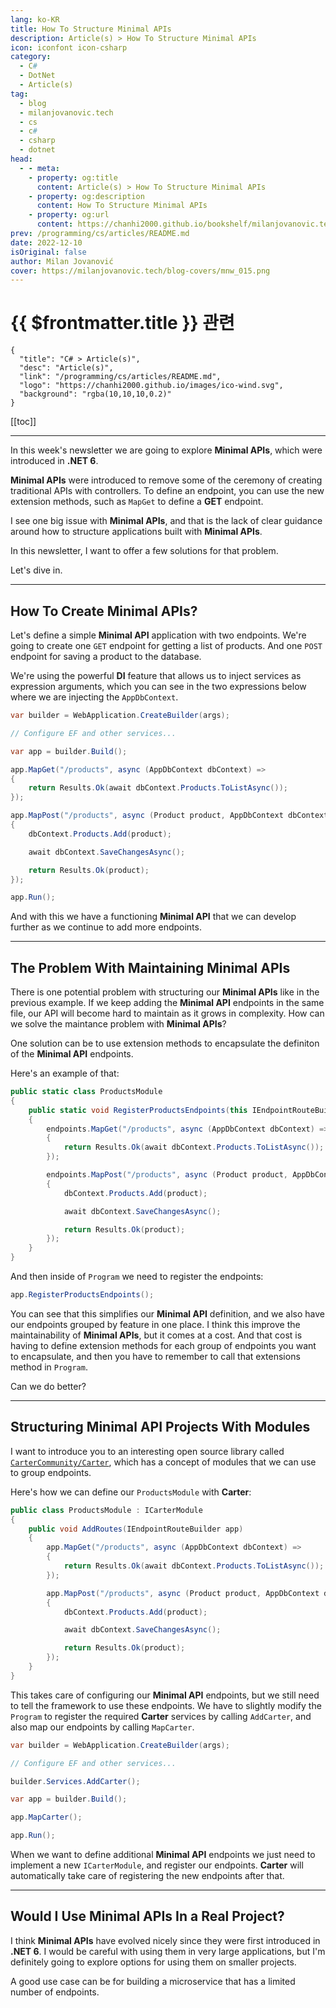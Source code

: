 ```yaml
---
lang: ko-KR
title: How To Structure Minimal APIs
description: Article(s) > How To Structure Minimal APIs
icon: iconfont icon-csharp
category: 
  - C#
  - DotNet
  - Article(s)
tag: 
  - blog
  - milanjovanovic.tech
  - cs
  - c#
  - csharp
  - dotnet
head:
  - - meta:
    - property: og:title
      content: Article(s) > How To Structure Minimal APIs
    - property: og:description
      content: How To Structure Minimal APIs
    - property: og:url
      content: https://chanhi2000.github.io/bookshelf/milanjovanovic.tech/how-to-structure-minimal-apis.html
prev: /programming/cs/articles/README.md
date: 2022-12-10
isOriginal: false
author: Milan Jovanović
cover: https://milanjovanovic.tech/blog-covers/mnw_015.png
---
```


# {{ $frontmatter.title }} 관련

```component VPCard
{
  "title": "C# > Article(s)",
  "desc": "Article(s)",
  "link": "/programming/cs/articles/README.md",
  "logo": "https://chanhi2000.github.io/images/ico-wind.svg",
  "background": "rgba(10,10,10,0.2)"
}
```

[[toc]]

---

<SiteInfo
  name="How To Structure Minimal APIs"
  desc="Did you know you can turn PostgreSQL into a fully-fledged Document database? Marten is a .NET library that allows developers to use the PostgreSQL database as both a document database and a fully-featured event store. You don't need to install anything else to be able to use PostgreSQL as a document database, outside of the Nuget pacakge. Marten relies on the JSONB support available since PostgreSQL 9.4. In this week's newsletter, I want to introduce you to the basics of working with Marten and show you how easy it is to get started."
  url="https://milanjovanovic.tech/blog/how-to-structure-minimal-apis/"
  logo="https://milanjovanovic.tech/profile_favicon.png"
  preview="https://milanjovanovic.tech/blog-covers/mnw_015.png"/>

In this week's newsletter we are going to explore **Minimal APIs**, which were introduced in **.NET 6**.

**Minimal APIs** were introduced to remove some of the ceremony of creating traditional APIs with controllers. To define an endpoint, you can use the new extension methods, such as `MapGet` to define a **GET** endpoint.

I see one big issue with **Minimal APIs**, and that is the lack of clear guidance around how to structure applications built with **Minimal APIs**.

In this newsletter, I want to offer a few solutions for that problem.

Let's dive in.

---

## How To Create Minimal APIs?

Let's define a simple **Minimal API** application with two endpoints. We're going to create one `GET` endpoint for getting a list of products. And one `POST` endpoint for saving a product to the database.

We're using the powerful **DI** feature that allows us to inject services as expression arguments, which you can see in the two expressions below where we are injecting the `AppDbContext`.

```cs
var builder = WebApplication.CreateBuilder(args);

// Configure EF and other services...

var app = builder.Build();

app.MapGet("/products", async (AppDbContext dbContext) =>
{
    return Results.Ok(await dbContext.Products.ToListAsync());
});

app.MapPost("/products", async (Product product, AppDbContext dbContext) =>
{
    dbContext.Products.Add(product);

    await dbContext.SaveChangesAsync();

    return Results.Ok(product);
});

app.Run();
```

And with this we have a functioning **Minimal API** that we can develop further as we continue to add more endpoints.

---

## The Problem With Maintaining Minimal APIs

There is one potential problem with structuring our **Minimal APIs** like in the previous example. If we keep adding the **Minimal API** endpoints in the same file, our API will become hard to maintain as it grows in complexity. How can we solve the maintance problem with **Minimal APIs**?

One solution can be to use extension methods to encapsulate the definiton of the **Minimal API** endpoints.

Here's an example of that:

```cs
public static class ProductsModule
{
    public static void RegisterProductsEndpoints(this IEndpointRouteBuilder  endpoints)
    {
        endpoints.MapGet("/products", async (AppDbContext dbContext) =>
        {
            return Results.Ok(await dbContext.Products.ToListAsync());
        });

        endpoints.MapPost("/products", async (Product product, AppDbContext dbContext) =>
        {
            dbContext.Products.Add(product);

            await dbContext.SaveChangesAsync();

            return Results.Ok(product);
        });
    }
}
```

And then inside of `Program` we need to register the endpoints:

```cs
app.RegisterProductsEndpoints();
```

You can see that this simplifies our **Minimal API** definition, and we also have our endpoints grouped by feature in one place. I think this improve the maintainability of **Minimal APIs**, but it comes at a cost. And that cost is having to define extension methods for each group of endpoints you want to encapsulate, and then you have to remember to call that extensions method in `Program`.

Can we do better?

---

## Structuring Minimal API Projects With Modules

I want to introduce you to an interesting open source library called [<FontIcon icon="iconfont icon-github"/>`CarterCommunity/Carter`](https://github.com/CarterCommunity/Carter), which has a concept of modules that we can use to group endpoints.

Here's how we can define our `ProductsModule` with **Carter**:

```cs
public class ProductsModule : ICarterModule
{
    public void AddRoutes(IEndpointRouteBuilder app)
    {
        app.MapGet("/products", async (AppDbContext dbContext) =>
        {
            return Results.Ok(await dbContext.Products.ToListAsync());
        });

        app.MapPost("/products", async (Product product, AppDbContext dbContext) =>
        {
            dbContext.Products.Add(product);

            await dbContext.SaveChangesAsync();

            return Results.Ok(product);
        });
    }
}
```

This takes care of configuring our **Minimal API** endpoints, but we still need to tell the framework to use these endpoints. We have to slightly modify the `Program` to register the required **Carter** services by calling `AddCarter`, and also map our endpoints by calling `MapCarter`.

```cs
var builder = WebApplication.CreateBuilder(args);

// Configure EF and other services...

builder.Services.AddCarter();

var app = builder.Build();

app.MapCarter();

app.Run();
```

When we want to define additional **Minimal API** endpoints we just need to implement a new `ICarterModule`, and register our endpoints. **Carter** will automatically take care of registering the new endpoints after that.

---

## Would I Use Minimal APIs In a Real Project?

I think **Minimal APIs** have evolved nicely since they were first introduced in **.NET 6**. I would be careful with using them in very large applications, but I'm definitely going to explore options for using them on smaller projects.

A good use case can be for building a microservice that has a limited number of endpoints.

